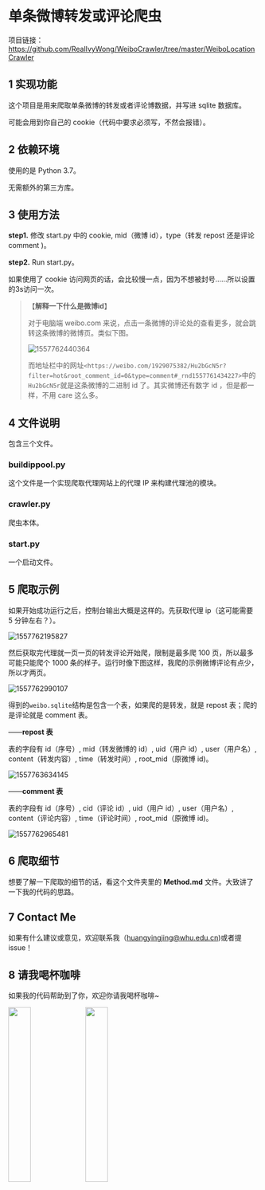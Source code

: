 # 单条微博转发或评论爬虫

项目链接：https://github.com/RealIvyWong/WeiboCrawler/tree/master/WeiboLocationCrawler

## 1 实现功能

这个项目是用来爬取单条微博的转发或者评论博数据，并写进 sqlite 数据库。

可能会用到你自己的 cookie（代码中要求必须写，不然会报错）。

## 2 依赖环境

使用的是 Python 3.7。

无需额外的第三方库。

## 3 使用方法

**step1.** 修改 start.py 中的 cookie, mid（微博 id），type（转发 repost 还是评论 comment )。

**step2.** Run start.py。

如果使用了 cookie 访问网页的话，会比较慢一点，因为不想被封号……所以设置的3s访问一次。

> 【**解释一下什么是微博id**】
>
> 对于电脑端 weibo.com 来说，点击一条微博的评论处的查看更多，就会跳转这条微博的微博页。类似下图。
>
> ![1557762440364](https://github.com/RealIvyWong/ImageHosting/raw/master/assets/1557762440364.png)
>
> 而地址栏中的网址`<https://weibo.com/1929075382/Hu2bGcN5r?filter=hot&root_comment_id=0&type=comment#_rnd1557761434227>`中的`Hu2bGcN5r`就是这条微博的二进制 id 了。其实微博还有数字 id ，但是都一样，不用 care 这么多。

## 4 文件说明

包含三个文件。

### buildippool.py

这个文件是一个实现爬取代理网站上的代理 IP 来构建代理池的模块。

### crawler.py

爬虫本体。

### start.py

一个启动文件。

## 5 爬取示例

如果开始成功运行之后，控制台输出大概是这样的。先获取代理 ip（这可能需要 5 分钟左右？）。

![1557762195827](https://github.com/RealIvyWong/ImageHosting/raw/master/assets/1557762195827.png)

然后获取完代理就一页一页的转发评论开始爬，限制是最多爬 100 页，所以最多可能只能爬个 1000 条的样子。运行时像下图这样，我爬的示例微博评论有点少，所以才两页。

![1557762990107](https://github.com/RealIvyWong/ImageHosting/raw/master/assets/1557762990107.png)

得到的`weibo.sqlite`结构是包含一个表，如果爬的是转发，就是 repost 表；爬的是评论就是 comment 表。

——**repost 表**

表的字段有 id（序号）, mid（转发微博的 id）, uid（用户 id）, user（用户名）, content（转发内容）, time（转发时间）, root_mid（原微博 id)。

![1557763634145](https://github.com/RealIvyWong/ImageHosting/raw/master/assets/1557763634145.png)

——**comment 表**

表的字段有 id（序号）, cid（评论 id）, uid（用户 id）, user（用户名）, content（评论内容）, time（评论时间）, root_mid（原微博 id)。

![1557762965481](https://github.com/RealIvyWong/ImageHosting/raw/master/assets/1557762965481.png)

## 6 爬取细节

想要了解一下爬取的细节的话，看这个文件夹里的 **Method.md** 文件。大致讲了一下我的代码的思路。

## 7 Contact Me

如果有什么建议或意见，欢迎联系我（huangyingjing@whu.edu.cn)或者提 issue！

## 8 请我喝杯咖啡

如果我的代码帮助到了你，欢迎你请我喝杯咖啡~

<img src="https://github.com/RealIvyWong/ImageHosting/raw/master/assets/支付宝收款码.jpg" height="30%" width="30%"> <img src="https://github.com/RealIvyWong/ImageHosting/raw/master/assets/微信收款码.png" height="30%" width="30%">